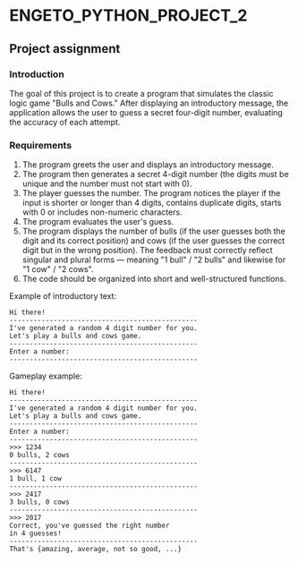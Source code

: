 # ENGETO_PYTHON_PROJECT_2
## Project assignment
### Introduction
The goal of this project is to create a program that simulates the classic logic game "Bulls and Cows." After displaying an introductory message, the application allows the user to guess a secret four-digit number, evaluating the accuracy of each attempt.
### Requirements
1. The program greets the user and displays an introductory message.
2. The program then generates a secret 4-digit number (the digits must be unique and the number must not start with 0).
3. The player guesses the number. The program notices the player if the input is shorter or longer than 4 digits, contains duplicate digits, starts with 0 or includes non-numeric characters.
4. The program evaluates the user's guess.
5. The program displays the number of bulls (if the user guesses both the digit and its correct position) and cows (if the user guesses the correct digit but in the wrong position). The feedback must correctly reflect singular and plural forms — meaning "1 bull" / "2 bulls" and likewise for "1 cow" / "2 cows".
6. The code should be organized into short and well-structured functions.

Example of introductory text:

    Hi there!
    -----------------------------------------------
    I've generated a random 4 digit number for you.
    Let's play a bulls and cows game.
    -----------------------------------------------
    Enter a number:
    -----------------------------------------------
Gameplay example:

    Hi there!
    -----------------------------------------------
    I've generated a random 4 digit number for you.
    Let's play a bulls and cows game.
    -----------------------------------------------
    Enter a number:
    -----------------------------------------------
    >>> 1234
    0 bulls, 2 cows
    -----------------------------------------------
    >>> 6147
    1 bull, 1 cow
    -----------------------------------------------
    >>> 2417
    3 bulls, 0 cows
    -----------------------------------------------
    >>> 2017
    Correct, you've guessed the right number
    in 4 guesses!
    -----------------------------------------------
    That's {amazing, average, not so good, ...}
